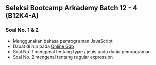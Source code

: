 ## Seleksi Bootcamp Arkademy Batch 12 - 4 (B12K4-A)

### Soal No. 1 & 2
* Menggunakan bahasa pemrograman JavaScript
* Dapat di run pada  [Online Gdb](https://www.onlinegdb.com/)
* Soal No. 1 mengenal tentang type / jenis pada dunia pemrograman
* Soal No. 2 mengenal tentang regular expression
